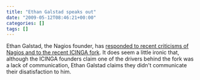 ```yaml
---
title: "Ethan Galstad speaks out"
date: "2009-05-12T08:46:21+00:00"
categories: []
tags: []
---
```


Ethan Galstad, the Nagios founder, has <a href="http://community.nagios.org/2009/05/11/nagios-a-fork-in-the-road/">responded to recent criticisms of Nagios and to the recent ICINGA fork</a>. It does seem a little ironic that, although the ICINGA founders claim one of the drivers behind the fork was a lack of communication, Ethan Galstad claims they didn't communicate their disatisfaction to him.

